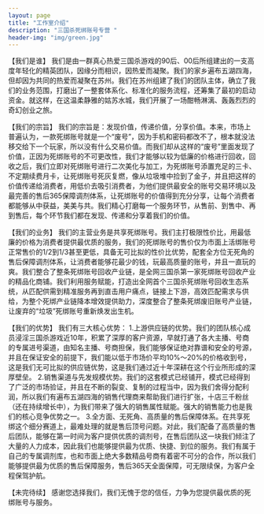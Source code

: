 ```yaml
---
layout: page
title: "工作室介绍"
description: "三国杀死绑账号专营 " 
header-img: "img/green.jpg"
---
```


【我们是谁】
我们是由一群真心热爱三国杀游戏的90后、00后所组建出的一支高度年轻化的精英团队，因缘分而相识，因热爱而凝聚。我们的家乡遍布五湖四海，但却因为共同的热爱而凝聚在苏州。我们在苏州组建了我们的团队主体，确立了我们的业务范围，打磨出了一整套体系化、标准化的服务流程，还筹集了最初的启动资金。就这样，在这温柔静雅的姑苏水城，我们开展了一场酣畅淋漓、轰轰烈烈的奇幻创业之旅。

【我们的宗旨】
我们的宗旨是：发现价值，传递价值，分享价值。本来，市场上普遍认为，一款死绑账号就是一个“废号”，因为手机和密码都改不了，根本就没法移交给下一个玩家，所以没有什么交易价值。而我们却从这样的“废号”里面发现了价值，正因为死绑账号的不可更改性，我们才能够以较为低廉的价格进行回收，回收之后，我们立即对死绑账号进行二次美化与加工，为死绑账号添置充足的三卡、不定期续费月卡，让死绑账号死灰复燃，像从垃圾堆中捡到了金子，并且把这样的价值传递给消费者，用低价去吸引消费者，为他们提供最安全的账号交易环境以及最完善的售后365保障调剂体系，让死绑账号的价值得到充分分享，让每个消费者都能够从中获益，美美与共。我们精心打磨每一个服务环节，从售前、到售中、再到售后，每个环节我们都在发现、传递和分享着我们的价值。

【我们的业务】
我们的主营业务是共享死绑账号。我们主打极限性价比，用最低廉的价格为消费者提供最优质的服务，我们的死绑账号的售价仅为市面上活绑账号正常售价的1/2到1/3甚至更低，具备无可比拟的性价比优势，配套全方位无死角的售后保障调剂体系，让消费者能够花最少的钱，玩最高质量的账号，并且一直玩的爽。我们整合了整条死绑账号回收产业链，是全网三国杀第一家死绑账号回收产业的精品化商铺。我们利用服务赋能，打造出全网首个三国杀死绑账号回收生态系统，从匹配供需到精准服务再到直击用户痛点，链接上下游，高效匹配需求与供给，为整个死绑产业链降本增效提供助力，深度整合了整条死绑废旧账号产业链，让废弃的“垃圾”死绑账号重新焕发出生机。

【我们的优势】
我们有三大核心优势：
1.上游供应链的优势。我们的团队核心成员浸淫三国杀游戏近10年，积累了深厚的客户资源，早就打通了各大主播、号商的专属进号渠道，由知名主播、号商担保，我们能够保证绝对靠谱和安全的号源，并且在保证安全的前提下，我们能以低于市场价平均10%～20%的价格收到号，这是我们无可比拟的供应链优势，这是我们通过近十年深耕在这个行业所形成的深厚壁垒。
2.销售渠道与先发规模优势。我们的这套模式已经铺开，模式已经得到了广泛的市场验证，并且在不断的裂变、复制的过程当中，因为我们舍得分配利润，所以我们有遍布五湖四海的销售代理商来帮助我们进行扩张，十店三千粉丝（还在持续增长中），为我们带来了强大的销售属性赋能。强大的销售能力也是我们的核心竞争优势之一。
3.全方面、无死角、高质量的售后保障体系。在共享死绑这个细分赛道上，最难处理的就是售后顶号问题。对此，我们配备了高质量的售后团队，能够在第一时间为客户提供优质的调剂号，在售后团队这一块我们倾注了大量的人力成本，因此我们也能够提供最为优质、快捷、到位的服务。我们有属于自己的专属调剂库，也和市面上绝大多数精品号商有着密不可分的合作，所以我们能够提供最为优质的售后保障服务，售后365天全面保障，可无限续保，为客户全程保驾护航。

【未完待续】
感谢您选择我们，我们无愧于您的信任，力争为您提供最优质的死绑账号与服务。





